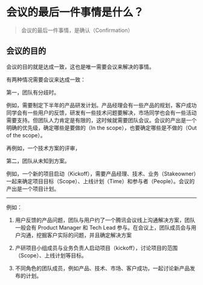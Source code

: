 # 会议的最后一件事情是什么？

> 会议的最后一件事情，是确认（Confirmation）

## 会议的目的

会议的目的就是达成一致，这也是唯一需要会议来解决的事情。

有两种情况需要会议来达成一致：

第一，团队有分歧时。

例如，需要制定下半年的产品研发计划。产品经理会有一些产品的规划，客户成功同学会有一些用户的反馈，研发有一些技术问题要解决，市场同学也会有一些活动需要支持。但团队人力肯定是有限的，这时候就需要团队会议。会议的产出是一个明确的优先级，确定哪些是要做的（In the scope），也要确定哪些是不做的（Out of the scope）。

再例如，一个技术方案的评审，

第二，团队从未知到方案。

例如，一个新的项目启动（Kickoff），需要产品经理、技术、业务（Stakeowner）一起来确定项目目标（Scope）、上线计划（Time）和参与者（People）。会议的产出是一个项目计划。


---

例如：

1. 用户反馈的产品问题，团队与用户约了一个腾讯会议线上沟通解决方案，团队一般会有 Product Manager 和 Tech Lead 参与。在会议上，团队成员会与用户沟通，挖掘客户实际的问题，并且确定解决方案

2. 产研项目小组成员与业务负责人启动项目（kickoff），讨论项目的范围（Scope）、上线计划等目标。

3. 不同角色的团队成员，例如产品、技术、市场、客户成功，一起讨论新产品发布的计划。

